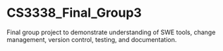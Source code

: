 # CS3338_Final_Group3
Final group project to demonstrate understanding of SWE tools, change management, version control, testing, and documentation.

